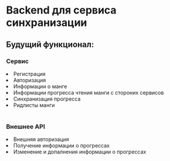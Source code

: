 # Backend для сервиса синхранизации
## Будущий функционал:
### Сервис
<li>Регистрация</li>
<li>Авторизация</li>
<li>Информации о манге</li>
<li>Информации прогресса чтения манги с стороних сервисов</li>
<li>Синхранизация прогресса</li>
<li>Ридлисты манги</li>
<br>

### Внешнее API
<li>Внешняя авторизация</li>
<li>Получение информации о прогрессах</li>
<li>Изменение и допалнения информации о прогрессах</li>

